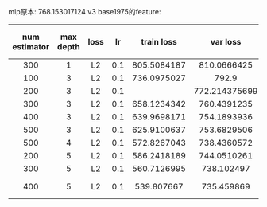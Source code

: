mlp原本: 768.153017124
v3 base1975的feature:

| num estimator  | max depth  | loss | lr   | train loss | var loss | after averaging with mlp var loss | test loss |
|:--------------:|:----------:|:----:|:----:|:----------:|:--------:|:---------------------------------:|:---------:|
| 300 | 1 | L2 |  0.1 | 805.5084187 | 810.0666425 | | |
| 100 | 3 | L2 |  0.1 | 736.0975027 | 792.9 | | |
| 200 | 3 | L2 |  0.1 |  | 772.214375699 | 755.061657727 | |
| 300 | 3 | L2 |  0.1 | 658.1234342 | 760.4391235 | | |
| 400 | 3 | L2 |  0.1 | 639.9698171 | 754.1893936 | | |
| 500 | 3 | L2 |  0.1 | 625.9100637 | 753.6829506 | | |
| 500 | 4 | L2 |  0.1 | 572.8267043 | 738.4360572 | | |
| 200 | 5 | L2 |  0.1 | 586.2418189 | 744.0510261 | | |
| 300 | 5 | L2 |  0.1 | 560.7126995 | 738.102497  | | |
| 400 | 5 | L2 |  0.1 | 539.807667  | 735.459869 | 728.54336538 | after averaging: 754.005358447316 |
